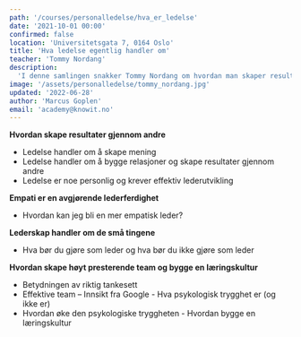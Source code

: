 ```yaml
---
path: '/courses/personalledelse/hva_er_ledelse'
date: '2021-10-01 00:00'
confirmed: false
location: 'Universitetsgata 7, 0164 Oslo'
title: 'Hva ledelse egentlig handler om'
teacher: 'Tommy Nordang'
description:
  'I denne samlingen snakker Tommy Nordang om hvordan man skaper resultater gjennom andre.Ledelse handler om å bygge relasjoner og skape mening og Tommy viser oss gjennom denne samlingen gode verktøy for å kunne gjøre dette på en god og personlig måte. Tommy tilbyr i tillegg gode refleksjoner rundt hvordan man kan bli en mer empatisk leder. Lederskap handler om de små tingene. Hva bør du gjøre som leder, og hva bør du ikke gjøre som leder. '
image: '/assets/personalledelse/tommy_nordang.jpg'
updated: '2022-06-28'
author: 'Marcus Goplen'
email: 'academy@knowit.no'
---
```


**Hvordan skape resultater gjennom andre**

- Ledelse handler om å skape mening
- Ledelse handler om å bygge relasjoner og skape resultater gjennom andre
- Ledelse er noe personlig og krever effektiv lederutvikling

**Empati er en avgjørende lederferdighet**

- Hvordan kan jeg bli en mer empatisk leder?

**Lederskap handler om de små tingene**

- Hva bør du gjøre som leder og hva bør du ikke gjøre som leder

**Hvordan skape høyt presterende team og bygge en læringskultur**

- Betydningen av riktig tankesett
- Effektive team – Innsikt fra Google - Hva psykologisk trygghet er (og ikke
  er)
- Hvordan øke den psykologiske tryggheten - Hvordan bygge en læringskultur
